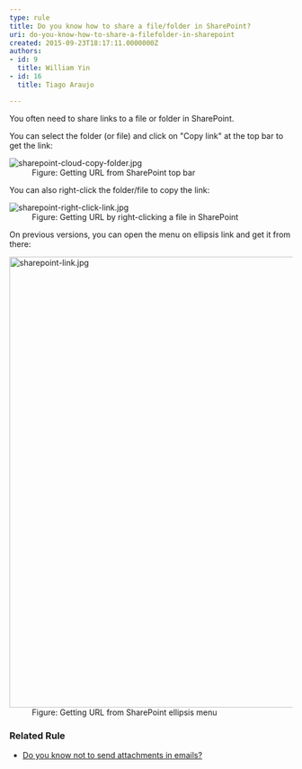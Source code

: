 ```yaml
---
type: rule
title: Do you know how to share a file/folder in SharePoint?
uri: do-you-know-how-to-share-a-filefolder-in-sharepoint
created: 2015-09-23T18:17:11.0000000Z
authors:
- id: 9
  title: William Yin
- id: 16
  title: Tiago Araujo

---
```




<span class='intro'> You often need to share&#160;links&#160;to a file or folder in SharePoint. ​<br> </span>

<p>You can select the folder (or file) and click on &quot;Copy link&quot; at the top bar to get the link&#58;<br></p><dl class="image"><dt>
      <img src="sharepoint-cloud-copy-folder.jpg" alt="sharepoint-cloud-copy-folder.jpg" />
   </dt><dd>Figure&#58; Getting URL&#160;from SharePoint top bar </dd></dl><p>You can also right-click the folder/file to copy the link&#58;<br></p><dl class="image"><dt>
      <img src="sharepoint-right-click-link.jpg" alt="sharepoint-right-click-link.jpg" />
   </dt><dd>Figure&#58; Getting URL&#160;by right-clicking a file in SharePoint 
      <br></dd></dl><p>​On previous versions, you can open the menu on ellipsis link and get it from there&#58;</p><dl class="image"><dt>
      <img src="sharepoint-link.jpg" alt="sharepoint-link.jpg" style="width&#58;800px;" />
   </dt><dd>Figure&#58; Getting URL&#160;from SharePoint ellipsis menu​<br></dd></dl><h3 class="ssw15-rteElement-H3"> Related Rule​​<br></h3><ul><li><a href="/_layouts/15/FIXUPREDIRECT.ASPX?WebId=3dfc0e07-e23a-4cbb-aac2-e778b71166a2&amp;TermSetId=07da3ddf-0924-4cd2-a6d4-a4809ae20160&amp;TermId=fe8da6b9-dcbc-4f01-9dd6-1bce8d8fd962">Do you know not to send attachments​ in emails?​​</a></li></ul>


